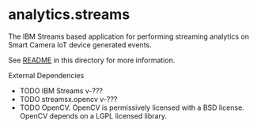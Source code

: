 # analytics.streams

The IBM Streams based application for performing streaming analytics on Smart Camera IoT device generated events.

See [README](README) in this directory for more information.

External Dependencies
  - TODO IBM Streams v-???
  - TODO streamsx.opencv v-???
  - TODO OpenCV.  OpenCV is permissively licensed with a BSD license.
    OpenCV depends on a LGPL licensed library.
